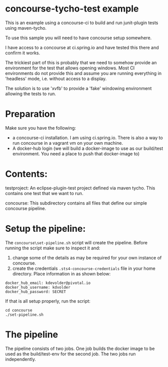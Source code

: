 concourse-tycho-test example
============================

This is an example using a concourse-ci to build and run junit-plugin tests
using maven-tycho.

To use this sample you will need to have concourse setup somewhere. 

I have access to a concourse at ci.spring.io and have tested this
there and confirm it works.

The trickiest part of this is probably that we need to somehow
provide an environment for the test that allows opening
windows. Most CI environments do not provide this and assume
you are running everything in 'headless' mode, i.e. without
access to a display.

The solution is to use 'xvfb' to provide a 'fake' windowing
environment allowing the tests to run.

Preparation
===========

Make sure you have the following:

 - a concourse-ci installation. I am using ci.spring.io. There is also 
   a way to run concourse in a vagrant vm on your own machine.  
 - A docker-hub login (we will build a docker-image to use as our
   build/test environment. You need a place to push that docker-image to)


Contents:
=========

testproject: An eclipse-plugin-test project defined via maven tycho. 
   This contains one test that we want to run.

concourse: This subdirectory contains all files that define our
   simple concourse pipeline.

Setup the pipeline:
===================

The `concourse\set-pipeline.sh` script will create the pipeline.
Before running the script make sure to inspect it and:
 
1. change some of the details as may be required for your own
    instance of concourse.
2. create the credentials `.sts4-concourse-credentials` file in your 
   home directory. Place information in as shown below:

```
docker_hub_email: kdevolder@pivotal.io
docker_hub_username: kdvolder
docker_hub_password: SECRET
```
    
If that is all setup properly, run the script:

```
cd concourse
./set-pipeline.sh
```

The pipeline
============

The pipeline consists of two jobs. One job builds the docker image
to be used as the build/test-env for the second job. The two 
jobs run independently.


   